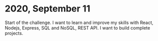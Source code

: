 # 2020, September 11
Start of the challenge.
I want to learn and improve my skills with React, Nodejs, Express, SQL and NoSQL, REST API. I want to build complete projects.
